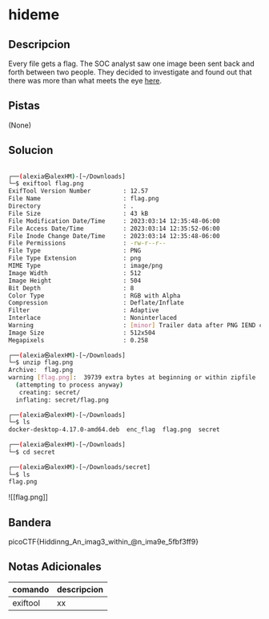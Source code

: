 # hideme

## Descripcion
Every file gets a flag. The SOC analyst saw one image been sent back and forth between two people. They decided to investigate and found out that there was more than what meets the eye [here](https://artifacts.picoctf.net/c/488/flag.png).

## Pistas
(None)

## Solucion 
```bash
                                                                                
┌──(alexia㉿alexHM)-[~/Downloads]
└─$ exiftool flag.png 
ExifTool Version Number         : 12.57
File Name                       : flag.png
Directory                       : .
File Size                       : 43 kB
File Modification Date/Time     : 2023:03:14 12:35:48-06:00
File Access Date/Time           : 2023:03:14 12:35:52-06:00
File Inode Change Date/Time     : 2023:03:14 12:35:48-06:00
File Permissions                : -rw-r--r--
File Type                       : PNG
File Type Extension             : png
MIME Type                       : image/png
Image Width                     : 512
Image Height                    : 504
Bit Depth                       : 8
Color Type                      : RGB with Alpha
Compression                     : Deflate/Inflate
Filter                          : Adaptive
Interlace                       : Noninterlaced
Warning                         : [minor] Trailer data after PNG IEND chunk
Image Size                      : 512x504
Megapixels                      : 0.258
                                                                                
┌──(alexia㉿alexHM)-[~/Downloads]
└─$ unzip flag.png
Archive:  flag.png
warning [flag.png]:  39739 extra bytes at beginning or within zipfile
  (attempting to process anyway)
   creating: secret/
  inflating: secret/flag.png         
                                                                                
┌──(alexia㉿alexHM)-[~/Downloads]
└─$ ls    
docker-desktop-4.17.0-amd64.deb  enc_flag  flag.png  secret
      
┌──(alexia㉿alexHM)-[~/Downloads]
└─$ cd secret   
                                                                                
┌──(alexia㉿alexHM)-[~/Downloads/secret]
└─$ ls
flag.png                  
```

![[flag.png]]
## Bandera
picoCTF{Hiddinng_An_imag3_within_@n_ima9e_5fbf3ff9}

## Notas Adicionales 
|comando|descripcion|
|---|---|
|exiftool|xx|
